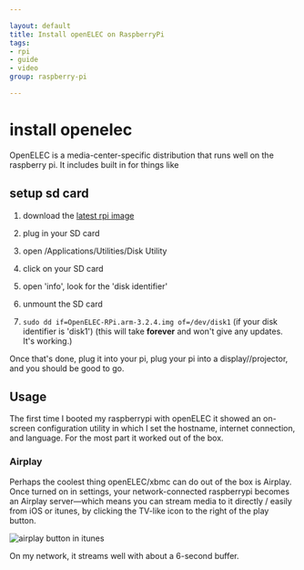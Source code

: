 ```yaml
---

layout: default
title: Install openELEC on RaspberryPi
tags: 
- rpi
- guide
- video
group: raspberry-pi

---
```


# install openelec

OpenELEC is a media-center-specific distribution that runs well on the raspberry pi. It includes built in for things like 

## setup sd card

1. download the [latest rpi image](http://openelec.thestateofme.com/official_images/)

2. plug in your SD card

3. open /Applications/Utilities/Disk Utility

4. click on your SD card

5. open 'info', look for the 'disk identifier'

6. unmount the SD card

7. `sudo dd if=OpenELEC-RPi.arm-3.2.4.img of=/dev/disk1` (if your disk identifier is 'disk1') (this will take **forever** and won't give any updates. It's working.)

Once that's done, plug it into your pi, plug your pi into a display//projector, and you should be good to go.

## Usage

The first time I booted my raspberrypi with openELEC it showed an on-screen configuration utility in which I set the hostname, internet connection, and language. For the most part it worked out of the box.

### Airplay

Perhaps the coolest thing openELEC/xbmc can do out of the box is Airplay. Once turned on in settings, your network-connected raspberrypi becomes an Airplay server—which means you can stream media to it directly / easily from iOS or itunes, by clicking the TV-like icon to the right of the play button.

![airplay button in itunes](http://cl.ly/Suaq/Screen%20Shot%202013-12-11%20at%2010.31.07%20PM.png)

On my network, it streams well with about a 6-second buffer.